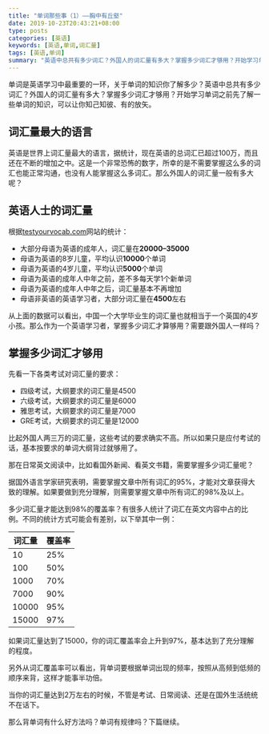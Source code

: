 ```yaml
---
title: "单词那些事（1）——胸中有丘壑"
date: 2019-10-23T20:43:21+08:00
type: posts
categories: [英语]
keywords: [英语,单词,词汇量]
tags: [英语,单词]
summary: "英语中总共有多少词汇？外国人的词汇量有多大？掌握多少词汇才够用？开始学习单词之前先了解一些单词的知识，可以让你知己知彼、有的放矢。"
---
```


单词是英语学习中最重要的一环，关于单词的知识你了解多少？英语中总共有多少词汇？外国人的词汇量有多大？掌握多少词汇才够用？开始学习单词之前先了解一些单词的知识，可以让你知己知彼、有的放矢。

## 词汇量最大的语言

英语是世界上词汇量最大的语言，据统计，现在英语的总词汇已超过100万，而且还在不断的增加之中。这是一个非常恐怖的数字，所幸的是不需要掌握这么多的词汇也能正常沟通，也没有人能掌握这么多词汇。那么外国人的词汇量一般有多大呢？

## 英语人士的词汇量

根据[testyourvocab.com](http://testyourvocab.com/blog/)网站的统计：

* 大部分母语为英语的成年人，词汇量在**20000–35000**
* 母语为英语的8岁儿童，平均认识**10000**个单词
* 母语为英语的4岁儿童，平均认识**5000**个单词
* 母语为英语的成年人中年之前，差不多每天学1个新单词
* 母语为英语的成年人中年之后，词汇量基本不再增加
* 母语非英语的英语学习者，大部分词汇量在**4500**左右

从上面的数据可以看出，中国一个大学毕业生的词汇量也就相当于一个英国的4岁小孩。那么作为一个英语学习者，掌握多少词汇才算够用？需要跟外国人一样吗？

## 掌握多少词汇才够用

先看一下各类考试对词汇量的要求：

* 四级考试，大纲要求的词汇量是4500
* 六级考试，大纲要求的词汇量是6000
* 雅思考试，大纲要求的词汇量是7000
* GRE考试，大纲要求的词汇量是12000

比起外国人两三万的词汇量，这些考试的要求确实不高。所以如果只是应付考试的话，基本按要求的单词大纲背过就够用了。

那在日常英文阅读中，比如看国外新闻、看英文书籍，需要掌握多少词汇量呢？

据国外语言学家研究表明，需要掌握文章中所有词汇的95%，才能对文章获得大致的理解。如果要做到充分理解，则需要掌握文章中所有词汇的98%及以上。

多少词汇量才能达到98%的覆盖率？有很多人统计了词汇在英文内容中占的比例。不同的统计方式可能会有差别，以下举其中一例：

| 词汇量 | 覆盖率 |
| -------- | -------- |
| 10       | 25%   |
| 100     | 50%   |
| 1000   | 70%   |
| 7000   | 90%   |
| 10000 | 95%   |
| 15000 | 97%   |

如果词汇量达到了15000，你的词汇覆盖率会上升到97%，基本达到了充分理解的程度。

另外从词汇覆盖率可以看出，背单词要根据单词出现的频率，按照从高频到低频的顺序来背，这样才能事半功倍。

当你的词汇量达到2万左右的时候，不管是考试、日常阅读、还是在国外生活统统不在话下。

那么背单词有什么好方法吗？单词有规律吗？下篇继续。
